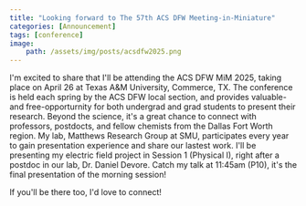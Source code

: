 ```yaml
---
title: "Looking forward to The 57th ACS DFW Meeting-in-Miniature"
categories: [Announcement]
tags: [conference]
image:
    path: /assets/img/posts/acsdfw2025.png
---
```


I'm excited to share that I'll be attending the ACS DFW MiM 2025, taking place on April 26 at Texas A&M University, Commerce, TX. The conference is held each spring by the ACS DFW local section, and provides valuable-and free-opporturnity for both undergrad and grad students to present their research. Beyond the science, it's a great chance to connect with professors, postdocts, and fellow chemists from the Dallas Fort Worth region. My lab, Matthews Research Group at SMU, participates every year to gain presentation experience and share our lastest work. I'll be presenting my electric field project in Session 1 (Physical I), right after a postdoc in our lab, Dr. Daniel Devore. Catch my talk at 11:45am (P10), it's the final presentation of the morning session!

If you'll be there too, I'd love to connect!